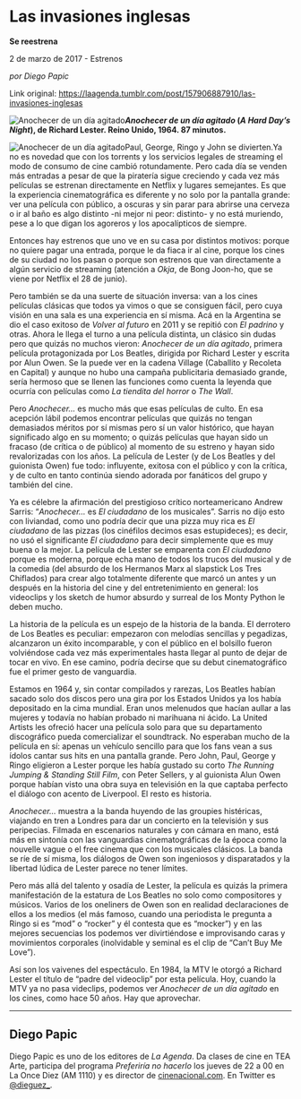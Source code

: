# Las invasiones inglesas

**Se reestrena**

2 de marzo de 2017 - Estrenos

_por Diego Papic_

Link original: https://laagenda.tumblr.com/post/157906887910/las-invasiones-inglesas

![Anochecer de un día agitado](https://64.media.tumblr.com/bad66955e9dce4387b9df71986447389/tumblr_inline_pk0bgs2Nf31t6q87u_500.jpg)***Anochecer de un día agitado* (*A Hard Day’s Night*), de Richard Lester. Reino Unido, 1964. 87 minutos.**

![Anochecer de un día agitado](https://64.media.tumblr.com/bad66955e9dce4387b9df71986447389/tumblr_inline_pk0bgs2Nf31t6q87u_500.jpg)Paul, George, Ringo y John se divierten.Ya no es novedad que con los torrents y los servicios legales de streaming el modo de consumo de cine cambió rotundamente. Pero cada día se venden más entradas a pesar de que la piratería sigue creciendo y cada vez más películas se estrenan directamente en Netflix y lugares semejantes. Es que la experiencia cinematográfica es diferente y no solo por la pantalla grande: ver una película con público, a oscuras y sin parar para abrirse una cerveza o ir al baño es algo distinto -ni mejor ni peor: distinto- y no está muriendo, pese a lo que digan los agoreros y los apocalípticos de siempre.

Entonces hay estrenos que uno ve en su casa por distintos motivos: porque no quiere pagar una entrada, porque le da fiaca ir al cine, porque los cines de su ciudad no los pasan o porque son estrenos que van directamente a algún servicio de streaming (atención a *Okja*, de Bong Joon-ho, que se viene por Netflix el 28 de junio).

Pero también se da una suerte de situación inversa: van a los cines películas clásicas que todos ya vimos o que se consiguen fácil, pero cuya visión en una sala es una experiencia en sí misma. Acá en la Argentina se dio el caso exitoso de *Volver al futuro* en 2011 y se repitió con *El padrino* y otras. Ahora le llega el turno a una película distinta, un clásico sin dudas pero que quizás no muchos vieron: *Anochecer de un día agitado*, primera película protagonizada por Los Beatles, dirigida por Richard Lester y escrita por Alun Owen. Se la puede ver en la cadena Village (Caballito y Recoleta en Capital) y aunque no hubo una campaña publicitaria demasiado grande, sería hermoso que se llenen las funciones como cuenta la leyenda que ocurría con películas como *La tiendita del horror* o *The Wall*.

Pero *Anochecer…* es mucho más que esas películas de culto. En esa acepción lábil podemos encontrar películas que quizás no tengan demasiados méritos por sí mismas pero sí un valor histórico, que hayan significado algo en su momento; o quizás películas que hayan sido un fracaso (de crítica o de público) al momento de su estreno y hayan sido revalorizadas con los años. La película de Lester (y de Los Beatles y del guionista Owen) fue todo: influyente, exitosa con el público y con la crítica, y de culto en tanto continúa siendo adorada por fanáticos del grupo y también del cine.

Ya es célebre la afirmación del prestigioso crítico norteamericano Andrew Sarris: “*Anochecer…* es *El ciudadano* de los musicales”. Sarris no dijo esto con liviandad, como uno podría decir que una pizza muy rica es *El ciudadano* de las pizzas (los cinéfilos decimos esas estupideces); es decir, no usó el significante *El ciudadano* para decir simplemente que es muy buena o la mejor. La película de Lester se emparenta con *El ciudadano* porque es moderna, porque echa mano de todos los trucos del musical y de la comedia (del absurdo de los Hermanos Marx al slapstick Los Tres Chiflados) para crear algo totalmente diferente que marcó un antes y un después en la historia del cine y del entretenimiento en general: los videoclips y los sketch de humor absurdo y surreal de los Monty Python le deben mucho.

La historia de la película es un espejo de la historia de la banda. El derrotero de Los Beatles es peculiar: empezaron con melodías sencillas y pegadizas, alcanzaron un éxito incomparable, y con el público en el bolsillo fueron volviéndose cada vez más experimentales hasta llegar al punto de dejar de tocar en vivo. En ese camino, podría decirse que su debut cinematográfico fue el primer gesto de vanguardia.

Estamos en 1964 y, sin contar compilados y rarezas, Los Beatles habían sacado solo dos discos pero una gira por los Estados Unidos ya los había depositado en la cima mundial. Eran unos melenudos que hacían aullar a las mujeres y todavía no habían probado ni marihuana ni ácido. La United Artists les ofreció hacer una película solo para que su departamento discográfico pueda comercializar el soundtrack. No esperaban mucho de la película en sí: apenas un vehículo sencillo para que los fans vean a sus ídolos cantar sus hits en una pantalla grande. Pero John, Paul, George y Ringo eligieron a Lester porque les había gustado su corto *The Running Jumping & Standing Still Film*, con Peter Sellers, y al guionista Alun Owen porque habían visto una obra suya en televisión en la que captaba perfecto el diálogo con acento de Liverpool. El resto es historia.

*Anochecer…* muestra a la banda huyendo de las groupies histéricas, viajando en tren a Londres para dar un concierto en la televisión y sus peripecias. Filmada en escenarios naturales y con cámara en mano, está más en sintonía con las vanguardias cinematográficas de la época como la nouvelle vague o el free cinema que con los musicales clásicos. La banda se ríe de sí misma, los diálogos de Owen son ingeniosos y disparatados y la libertad lúdica de Lester parece no tener límites.

Pero más allá del talento y osadía de Lester, la película es quizás la primera manifestación de la estatura de Los Beatles no solo como compositores y músicos. Varios de los oneliners de Owen son en realidad declaraciones de ellos a los medios (el más famoso, cuando una periodista le pregunta a Ringo si es “mod” o “rocker” y él contesta que es “mocker”) y en las mejores secuencias los podemos ver divirtiéndose e improvisando caras y movimientos corporales (inolvidable y seminal es el clip de “Can’t Buy Me Love”).

Así son los vaivenes del espectáculo. En 1984, la MTV le otorgó a Richard Lester el título de “padre del videoclip” por esta película. Hoy, cuando la MTV ya no pasa videclips, podemos ver *Anochecer de un día agitado* en los cines, como hace 50 años. Hay que aprovechar.

  




---

 Diego Papic
------------

 Diego Papic es uno de los editores de *La Agenda*. Da clases de cine en TEA Arte, participa del programa *Preferiría no hacerlo* los jueves de 22 a 00 en La Once Diez (AM 1110) y es director de [cinenacional.com](http://www.cinenacional.com/). En Twitter es [@dieguez\_](https://twitter.com/dieguez_). 

